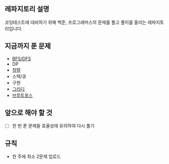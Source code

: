 ## 레파지토리 설명
코딩테스트에 대비하기 위해 백준, 프로그래머스의 문제를 풀고 풀이를 올리는 레파지토리입니다.

## 지금까지 푼 문제
- [BFS/DFS](https://github.com/gaeunpark924/Coding_Test_Study/tree/main/DFS_BFS)
- DP
- [정렬](https://github.com/gaeunpark924/Coding_Test_Study/blob/main/%EC%88%98%20%EC%A0%95%EB%A0%AC%ED%95%98%EA%B8%B01%2C2.py)
- 스택/큐
- 구현
- [그리디](https://github.com/gaeunpark924/Coding_Test_Study/tree/main/%EA%B7%B8%EB%A6%AC%EB%94%94%EC%95%8C%EA%B3%A0%EB%A6%AC%EC%A6%98)
- [브루트포스](https://github.com/gaeunpark924/Coding_Test_Study/tree/main/%EB%B8%8C%EB%A3%A8%ED%8A%B8%ED%8F%AC%EC%8A%A4%EC%95%8C%EA%B3%A0%EB%A6%AC%EC%A6%98)

## 앞으로 해야 할 것
- [ ] 한 번 푼 문제들 효율성에 유의하여 다시 풀기

## 규칙
- 한 주에 최소 2문제 업로드

